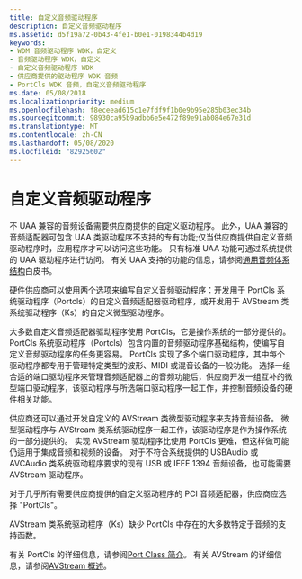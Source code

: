 ```yaml
---
title: 自定义音频驱动程序
description: 自定义音频驱动程序
ms.assetid: d5f19a72-0b43-4fe1-b0e1-0198344b4d19
keywords:
- WDM 音频驱动程序 WDK，自定义
- 音频驱动程序 WDK，自定义
- 自定义音频驱动程序 WDK
- 供应商提供的驱动程序 WDK 音频
- PortCls WDK 音频，自定义音频驱动程序
ms.date: 05/08/2018
ms.localizationpriority: medium
ms.openlocfilehash: f8eceead615c1e7fdf9f1b0e9b95e285b03ec34b
ms.sourcegitcommit: 98930ca95b9adbb6e5e472f89e91ab084e67e31d
ms.translationtype: MT
ms.contentlocale: zh-CN
ms.lasthandoff: 05/08/2020
ms.locfileid: "82925602"
---
```

# <a name="custom-audio-drivers"></a>自定义音频驱动程序


不 UAA 兼容的音频设备需要供应商提供的自定义驱动程序。 此外，UAA 兼容的音频适配器可包含 UAA 类驱动程序不支持的专有功能;仅当供应商提供自定义音频驱动程序时，应用程序才可以访问这些功能。 只有标准 UAA 功能可通过系统提供的 UAA 驱动程序进行访问。 有关 UAA 支持的功能的信息，请参阅[通用音频体系结构](https://docs.microsoft.com/previous-versions/windows/hardware/design/dn640534(v=vs.85))白皮书。

硬件供应商可以使用两个选项来编写自定义音频驱动程序：开发用于 PortCls 系统驱动程序（Portcls）的自定义音频适配器驱动程序，或开发用于 AVStream 类系统驱动程序（Ks）的自定义微型驱动程序。

大多数自定义音频适配器驱动程序使用 PortCls，它是操作系统的一部分提供的。 PortCls 系统驱动程序（Portcls）包含内置的音频驱动程序基础结构，使编写自定义音频驱动程序的任务更容易。 PortCls 实现了多个端口驱动程序，其中每个驱动程序都专用于管理特定类型的波形、MIDI 或混音设备的一般功能。 选择一组合适的端口驱动程序来管理音频适配器上的音频功能后，供应商开发一组互补的微型端口驱动程序，该驱动程序与所选端口驱动程序一起工作，并控制音频设备的硬件相关功能。

供应商还可以通过开发自定义的 AVStream 类微型驱动程序来支持音频设备。 微型驱动程序与 AVStream 类系统驱动程序一起工作，该驱动程序是作为操作系统的一部分提供的。 实现 AVStream 驱动程序比使用 PortCls 更难，但这样做可能仍适用于集成音频和视频的设备。 对于不符合系统提供的 USBAudio 或 AVCAudio 类系统驱动程序要求的现有 USB 或 IEEE 1394 音频设备，也可能需要 AVStream 驱动程序。

对于几乎所有需要供应商提供的自定义驱动程序的 PCI 音频适配器，供应商应选择 "PortCls"。

AVStream 类系统驱动程序（Ks）缺少 PortCls 中存在的大多数特定于音频的支持函数。

有关 PortCls 的详细信息，请参阅[Port Class 简介](introduction-to-port-class.md)。 有关 AVStream 的详细信息，请参阅[AVStream 概述](https://docs.microsoft.com/windows-hardware/drivers/stream/avstream-overview)。

 

 





